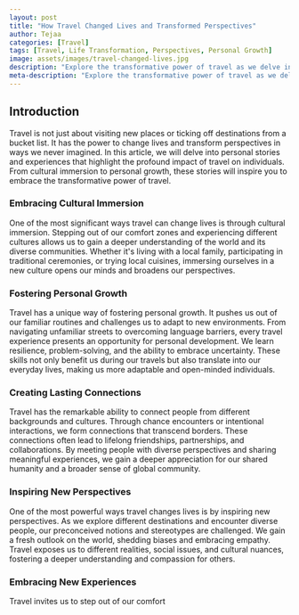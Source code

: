 ```yaml
---
layout: post
title: "How Travel Changed Lives and Transformed Perspectives"
author: Tejaa
categories: [Travel]
tags: [Travel, Life Transformation, Perspectives, Personal Growth]
image: assets/images/travel-changed-lives.jpg
description: "Explore the transformative power of travel as we delve into personal stories of how travel has changed lives and broadened perspectives. Discover the profound impact of cultural immersion, personal growth, and the importance of embracing new experiences."
meta-description: "Explore the transformative power of travel as we delve into personal stories of how travel has changed lives and broadened perspectives. Discover the profound impact of cultural immersion, personal growth, and the importance of embracing new experiences."
---
```


## Introduction

Travel is not just about visiting new places or ticking off destinations from a bucket list. It has the power to change lives and transform perspectives in ways we never imagined. In this article, we will delve into personal stories and experiences that highlight the profound impact of travel on individuals. From cultural immersion to personal growth, these stories will inspire you to embrace the transformative power of travel.

### Embracing Cultural Immersion

One of the most significant ways travel can change lives is through cultural immersion. Stepping out of our comfort zones and experiencing different cultures allows us to gain a deeper understanding of the world and its diverse communities. Whether it's living with a local family, participating in traditional ceremonies, or trying local cuisines, immersing ourselves in a new culture opens our minds and broadens our perspectives.

### Fostering Personal Growth

Travel has a unique way of fostering personal growth. It pushes us out of our familiar routines and challenges us to adapt to new environments. From navigating unfamiliar streets to overcoming language barriers, every travel experience presents an opportunity for personal development. We learn resilience, problem-solving, and the ability to embrace uncertainty. These skills not only benefit us during our travels but also translate into our everyday lives, making us more adaptable and open-minded individuals.

### Creating Lasting Connections

Travel has the remarkable ability to connect people from different backgrounds and cultures. Through chance encounters or intentional interactions, we form connections that transcend borders. These connections often lead to lifelong friendships, partnerships, and collaborations. By meeting people with diverse perspectives and sharing meaningful experiences, we gain a deeper appreciation for our shared humanity and a broader sense of global community.

### Inspiring New Perspectives

One of the most powerful ways travel changes lives is by inspiring new perspectives. As we explore different destinations and encounter diverse people, our preconceived notions and stereotypes are challenged. We gain a fresh outlook on the world, shedding biases and embracing empathy. Travel exposes us to different realities, social issues, and cultural nuances, fostering a deeper understanding and compassion for others.

### Embracing New Experiences

Travel invites us to step out of our comfort
